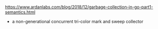 
https://www.ardanlabs.com/blog/2018/12/garbage-collection-in-go-part1-semantics.html

- a non-generational concurrent tri-color mark and sweep collector
